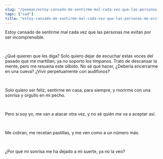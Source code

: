 ```yaml
---
slug: "/poemas/estoy-cansado-de-sentirme-mal-cada-vez-que-las-personas-me-evitan-por-ser-incomprensible"
tags: ["sad"]
title: "estoy-cansado-de-sentirme-mal-cada-vez-que-las-personas-me-evitan-por-ser-incomprensible"
---
```

Estoy cansado de sentirme mal cada vez que las personas me evitan por ser incomprensible.

&nbsp;

¿Qué quieren que les diga? Solo quiero dejar de escuchar estas voces del pasado que me martillan; ya no soporto los tímpanos. Trato de descansar la mente, pero me resuena este silbido. No sé qué hacer, ¿Debería encerrarme en una cueva? ¿Vivir perpetuamente con audífonos?

&nbsp;

Solo quiero ser feliz, sentirme en casa, para siempre, y morirme con una sonrisa y orgullo en mi pecho.

&nbsp;

Pero si soy yo, me van a atacar otra vez, y no sé quién me va a aceptar así.

&nbsp;

Me cobran, me recetan pastillas, y me ven como a un número más.

&nbsp;

¿Por qué mi sonrisa me ha dejado a mi suerte, ya no la veo?